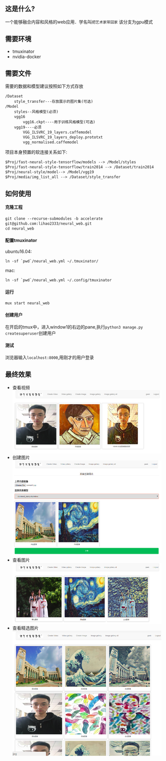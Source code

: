 ## 这是什么?
一个能够融合内容和风格的web应用．学名叫`把艺术家带回家`
该分支为gpu模式
## 需要环境
* tmuxinator
* nvidia-docker
## 需要文件
需要的数据和模型建议按照如下方式存放
```
/Dataset
	style_transfer---存放展示的图片集(可选)
/Model
	styles--风格模型(必须)
	vgg16
		vgg16.ckpt----用于训练风格模型(可选)
	vgg19----必须
		VGG_ILSVRC_19_layers.caffemodel
		VGG_ILSVRC_19_layers_deploy.prototxt
		vgg_normalised.caffemodel
```

项目本身预置的软连接关系如下:

```
$Proj/fast-neural-style-tensorflow/models --> /Model/styles
$Proj/fast-neural-style-tensorflow/train2014 --> /Dataset/train2014
$Proj/neural-style/model--> /Model/vgg19
$Proj/media/img_list_all --> /Dataset/style_transfer
```

## 如何使用
#### 克隆工程
```
git clone --recurse-submodules -b accelerate git@github.com:lihao2333/neural_web.git
cd neural_web
```
#### 配置tmuxinator
ubuntu16.04:
```
ln -sf `pwd`/neural_web.yml ~/.tmuxinator/
```
mac:
```
ln -sf `pwd`/neural_web.yml ~/.config/tmuxinator
```

#### 运行
```
mux start neural_web
```
#### 创建用户
在开启的tmux中，进入window1的右边的pane,执行`python3 manage.py createsuperuser`创建用户

#### 测试
浏览器输入`localhost:8000`,用刚才的用户登录

## 最终效果
* 查看视频
![avatar](readme/video_gallery.png)
* 创建图片
![avatar](readme/create_image.png)
* 查看图片
![avatar](readme/image_gallery.png)
* 查看精选图片
![avatar](readme/image_gallery_all.png)
